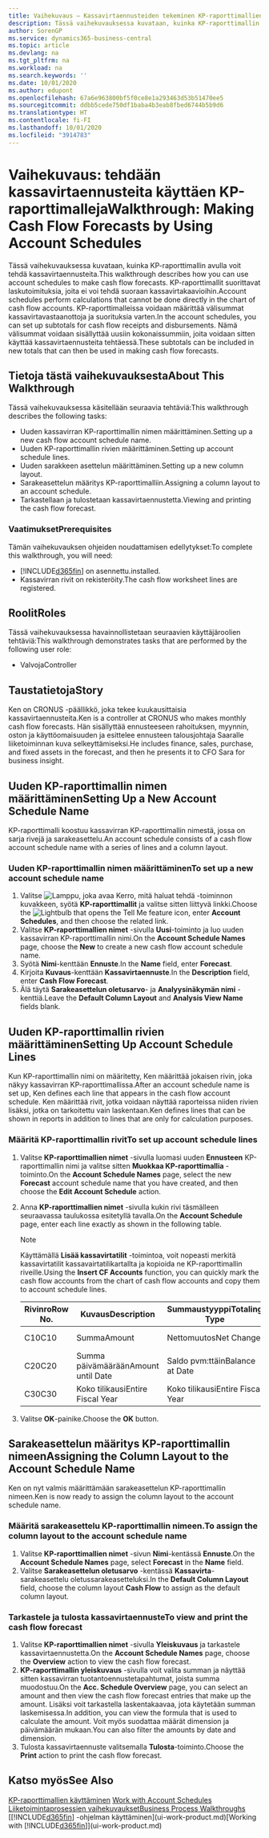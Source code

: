 ```yaml
---
title: Vaihekuvaus – Kassavirtaennusteiden tekeminen KP-raporttimallien avulla | Microsoft Docs
description: Tässä vaihekuvauksessa kuvataan, kuinka KP-raporttimallin avulla voit tehdä kassavirtaennusteita. KP-raporttimallit suorittavat laskutoimituksia, joita ei voi tehdä suoraan kassavirtakaavioihin. KP-raporttimalleissa voidaan määrittää välisummat kassavirtavastaanottoja ja suorituksia varten. Nämä välisummat voidaan sisällyttää uusiin kokonaissummiin, joita voidaan sitten käyttää kassavirtaennusteita tehtäessä.
author: SorenGP
ms.service: dynamics365-business-central
ms.topic: article
ms.devlang: na
ms.tgt_pltfrm: na
ms.workload: na
ms.search.keywords: ''
ms.date: 10/01/2020
ms.author: edupont
ms.openlocfilehash: 67a6e963800bf5f0ce8e1a293463d53b51470ee5
ms.sourcegitcommit: ddbb5cede750df1baba4b3eab8fbed6744b5b9d6
ms.translationtype: HT
ms.contentlocale: fi-FI
ms.lasthandoff: 10/01/2020
ms.locfileid: "3914783"
---
```

# <a name="walkthrough-making-cash-flow-forecasts-by-using-account-schedules"></a><span data-ttu-id="e5a59-106">Vaihekuvaus: tehdään kassavirtaennusteita käyttäen KP-raporttimalleja</span><span class="sxs-lookup"><span data-stu-id="e5a59-106">Walkthrough: Making Cash Flow Forecasts by Using Account Schedules</span></span>
<span data-ttu-id="e5a59-107">Tässä vaihekuvauksessa kuvataan, kuinka KP-raporttimallin avulla voit tehdä kassavirtaennusteita.</span><span class="sxs-lookup"><span data-stu-id="e5a59-107">This walkthrough describes how you can use account schedules to make cash flow forecasts.</span></span> <span data-ttu-id="e5a59-108">KP-raporttimallit suorittavat laskutoimituksia, joita ei voi tehdä suoraan kassavirtakaavioihin.</span><span class="sxs-lookup"><span data-stu-id="e5a59-108">Account schedules perform calculations that cannot be done directly in the chart of cash flow accounts.</span></span> <span data-ttu-id="e5a59-109">KP-raporttimalleissa voidaan määrittää välisummat kassavirtavastaanottoja ja suorituksia varten.</span><span class="sxs-lookup"><span data-stu-id="e5a59-109">In the account schedules, you can set up subtotals for cash flow receipts and disbursements.</span></span> <span data-ttu-id="e5a59-110">Nämä välisummat voidaan sisällyttää uusiin kokonaissummiin, joita voidaan sitten käyttää kassavirtaennusteita tehtäessä.</span><span class="sxs-lookup"><span data-stu-id="e5a59-110">These subtotals can be included in new totals that can then be used in making cash flow forecasts.</span></span>  

## <a name="about-this-walkthrough"></a><span data-ttu-id="e5a59-111">Tietoja tästä vaihekuvauksesta</span><span class="sxs-lookup"><span data-stu-id="e5a59-111">About This Walkthrough</span></span>  
<span data-ttu-id="e5a59-112">Tässä vaihekuvauksessa käsitellään seuraavia tehtäviä:</span><span class="sxs-lookup"><span data-stu-id="e5a59-112">This walkthrough describes the following tasks:</span></span>  

- <span data-ttu-id="e5a59-113">Uuden kassavirran KP-raporttimallin nimen määrittäminen.</span><span class="sxs-lookup"><span data-stu-id="e5a59-113">Setting up a new cash flow account schedule name.</span></span>  
- <span data-ttu-id="e5a59-114">Uuden KP-raporttimallin rivien määrittäminen.</span><span class="sxs-lookup"><span data-stu-id="e5a59-114">Setting up account schedule lines.</span></span>  
- <span data-ttu-id="e5a59-115">Uuden sarakkeen asettelun määrittäminen.</span><span class="sxs-lookup"><span data-stu-id="e5a59-115">Setting up a new column layout.</span></span>  
- <span data-ttu-id="e5a59-116">Sarakeasettelun määritys KP-raporttimalliin.</span><span class="sxs-lookup"><span data-stu-id="e5a59-116">Assigning a column layout to an account schedule.</span></span>  
- <span data-ttu-id="e5a59-117">Tarkastellaan ja tulostetaan kassavirtaennustetta.</span><span class="sxs-lookup"><span data-stu-id="e5a59-117">Viewing and printing the cash flow forecast.</span></span>  

### <a name="prerequisites"></a><span data-ttu-id="e5a59-118">Vaatimukset</span><span class="sxs-lookup"><span data-stu-id="e5a59-118">Prerequisites</span></span>  
<span data-ttu-id="e5a59-119">Tämän vaihekuvauksen ohjeiden noudattamisen edellytykset:</span><span class="sxs-lookup"><span data-stu-id="e5a59-119">To complete this walkthrough, you will need:</span></span>  

- [!INCLUDE[d365fin](includes/d365fin_md.md)] <span data-ttu-id="e5a59-120">on asennettu.</span><span class="sxs-lookup"><span data-stu-id="e5a59-120">installed.</span></span>  
- <span data-ttu-id="e5a59-121">Kassavirran rivit on rekisteröity.</span><span class="sxs-lookup"><span data-stu-id="e5a59-121">The cash flow worksheet lines are registered.</span></span>  

## <a name="roles"></a><span data-ttu-id="e5a59-122">Roolit</span><span class="sxs-lookup"><span data-stu-id="e5a59-122">Roles</span></span>  
<span data-ttu-id="e5a59-123">Tässä vaihekuvauksessa havainnollistetaan seuraavien käyttäjäroolien tehtäviä:</span><span class="sxs-lookup"><span data-stu-id="e5a59-123">This walkthrough demonstrates tasks that are performed by the following user role:</span></span>  

- <span data-ttu-id="e5a59-124">Valvoja</span><span class="sxs-lookup"><span data-stu-id="e5a59-124">Controller</span></span>  

## <a name="story"></a><span data-ttu-id="e5a59-125">Taustatietoja</span><span class="sxs-lookup"><span data-stu-id="e5a59-125">Story</span></span>  
<span data-ttu-id="e5a59-126">Ken on CRONUS -päällikkö, joka tekee kuukausittaisia kassavirtaennusteita.</span><span class="sxs-lookup"><span data-stu-id="e5a59-126">Ken is a controller at CRONUS who makes monthly cash flow forecasts.</span></span> <span data-ttu-id="e5a59-127">Hän sisällyttää ennusteeseen rahoituksen, myynnin, oston ja käyttöomaisuuden ja esittelee ennusteen talousjohtaja Saaralle liiketoiminnan kuva selkeyttämiseksi.</span><span class="sxs-lookup"><span data-stu-id="e5a59-127">He includes finance, sales, purchase, and fixed assets in the forecast, and then he presents it to CFO Sara for business insight.</span></span>  

## <a name="setting-up-a-new-account-schedule-name"></a><span data-ttu-id="e5a59-128">Uuden KP-raporttimallin nimen määrittäminen</span><span class="sxs-lookup"><span data-stu-id="e5a59-128">Setting Up a New Account Schedule Name</span></span>  
<span data-ttu-id="e5a59-129">KP-raporttimalli koostuu kassavirran KP-raporttimallin nimestä, jossa on sarja rivejä ja sarakeasettelu.</span><span class="sxs-lookup"><span data-stu-id="e5a59-129">An account schedule consists of a cash flow account schedule name with a series of lines and a column layout.</span></span>  

### <a name="to-set-up-a-new-account-schedule-name"></a><span data-ttu-id="e5a59-130">Uuden KP-raporttimallin nimen määrittäminen</span><span class="sxs-lookup"><span data-stu-id="e5a59-130">To set up a new account schedule name</span></span>  

1.  <span data-ttu-id="e5a59-131">Valitse ![Lamppu, joka avaa Kerro, mitä haluat tehdä -toiminnon](media/ui-search/search_small.png "Kerro, mitä haluat tehdä") kuvakkeen, syötä **KP-raporttimallit** ja valitse sitten liittyvä linkki.</span><span class="sxs-lookup"><span data-stu-id="e5a59-131">Choose the ![Lightbulb that opens the Tell Me feature](media/ui-search/search_small.png "Tell me what you want to do") icon, enter **Account Schedules**, and then choose the related link.</span></span>  
2.  <span data-ttu-id="e5a59-132">Valitse **KP-raporttimallien nimet** -sivulla **Uusi**-toiminto ja luo uuden kassavirran KP-raporttimallin nimi.</span><span class="sxs-lookup"><span data-stu-id="e5a59-132">On the **Account Schedule Names** page, choose the **New** to create a new cash flow account schedule name.</span></span>  
3.  <span data-ttu-id="e5a59-133">Syötä **Nimi**-kenttään **Ennuste**.</span><span class="sxs-lookup"><span data-stu-id="e5a59-133">In the **Name** field, enter **Forecast**.</span></span>  
4.  <span data-ttu-id="e5a59-134">Kirjoita **Kuvaus**-kenttään **Kassavirtaennuste**.</span><span class="sxs-lookup"><span data-stu-id="e5a59-134">In the **Description** field, enter **Cash Flow Forecast**.</span></span>  
5.  <span data-ttu-id="e5a59-135">Älä täytä **Sarakeasettelun oletusarvo**- ja **Analyysinäkymän nimi** -kenttiä.</span><span class="sxs-lookup"><span data-stu-id="e5a59-135">Leave the **Default Column Layout** and **Analysis View Name** fields blank.</span></span>  

## <a name="setting-up-account-schedule-lines"></a><span data-ttu-id="e5a59-136">Uuden KP-raporttimallin rivien määrittäminen</span><span class="sxs-lookup"><span data-stu-id="e5a59-136">Setting Up Account Schedule Lines</span></span>  
<span data-ttu-id="e5a59-137">Kun KP-raporttimallin nimi on määritetty, Ken määrittää jokaisen rivin, joka näkyy kassavirran KP-raporttimallissa.</span><span class="sxs-lookup"><span data-stu-id="e5a59-137">After an account schedule name is set up, Ken defines each line that appears in the cash flow account schedule.</span></span> <span data-ttu-id="e5a59-138">Ken määrittää rivit, jotka voidaan näyttää raporteissa niiden rivien lisäksi, jotka on tarkoitettu vain laskentaan.</span><span class="sxs-lookup"><span data-stu-id="e5a59-138">Ken defines lines that can be shown in reports in addition to lines that are only for calculation purposes.</span></span>  

### <a name="to-set-up-account-schedule-lines"></a><span data-ttu-id="e5a59-139">Määritä KP-raporttimallin rivit</span><span class="sxs-lookup"><span data-stu-id="e5a59-139">To set up account schedule lines</span></span>  

1.  <span data-ttu-id="e5a59-140">Valitse **KP-raporttimallien nimet** -sivulla luomasi uuden **Ennusteen** KP-raporttimallin nimi ja valitse sitten **Muokkaa KP-raporttimallia** -toiminto.</span><span class="sxs-lookup"><span data-stu-id="e5a59-140">On the **Account Schedule Names** page, select the new **Forecast** account schedule name that you have created, and then choose the **Edit Account Schedule** action.</span></span>  
2.  <span data-ttu-id="e5a59-141">Anna **KP-raporttimallien nimet** -sivulla kukin rivi täsmälleen seuraavassa taulukossa esitetyllä tavalla.</span><span class="sxs-lookup"><span data-stu-id="e5a59-141">On the **Account Schedule** page, enter each line exactly as shown in the following table.</span></span>  

    > [!NOTE]  
    >  <span data-ttu-id="e5a59-142">Käyttämällä **Lisää kassavirtatilit** -toimintoa, voit nopeasti merkitä kassavirtatilit kassavairtatilikartallta ja kopioida ne KP-raporttimallin riveille.</span><span class="sxs-lookup"><span data-stu-id="e5a59-142">Using the **Insert CF Accounts** function, you can quickly mark the cash flow accounts from the chart of cash flow accounts and copy them to account schedule lines.</span></span>  

    |<span data-ttu-id="e5a59-143">Rivinro</span><span class="sxs-lookup"><span data-stu-id="e5a59-143">Row No.</span></span>|<span data-ttu-id="e5a59-144">Kuvaus</span><span class="sxs-lookup"><span data-stu-id="e5a59-144">Description</span></span>|<span data-ttu-id="e5a59-145">Summaustyyppi</span><span class="sxs-lookup"><span data-stu-id="e5a59-145">Totaling Type</span></span>|<span data-ttu-id="e5a59-146">Summausväli</span><span class="sxs-lookup"><span data-stu-id="e5a59-146">Totaling</span></span>|<span data-ttu-id="e5a59-147">Rivityyppi</span><span class="sxs-lookup"><span data-stu-id="e5a59-147">Row Type</span></span>|<span data-ttu-id="e5a59-148">Summatyyppi</span><span class="sxs-lookup"><span data-stu-id="e5a59-148">Amount Type</span></span>|<span data-ttu-id="e5a59-149">Näytä</span><span class="sxs-lookup"><span data-stu-id="e5a59-149">Show</span></span>|  
    |-------|-----------|-------------|--------|--------|-----------|----|
    |<span data-ttu-id="e5a59-150">C10</span><span class="sxs-lookup"><span data-stu-id="e5a59-150">C10</span></span>|<span data-ttu-id="e5a59-151">Summa</span><span class="sxs-lookup"><span data-stu-id="e5a59-151">Amount</span></span>|<span data-ttu-id="e5a59-152">Nettomuutos</span><span class="sxs-lookup"><span data-stu-id="e5a59-152">Net Change</span></span>|<span data-ttu-id="e5a59-153">Tapahtumat</span><span class="sxs-lookup"><span data-stu-id="e5a59-153">Entries</span></span>|<span data-ttu-id="e5a59-154">Nettosumma</span><span class="sxs-lookup"><span data-stu-id="e5a59-154">Net Amount</span></span>|<span data-ttu-id="e5a59-155">Aina</span><span class="sxs-lookup"><span data-stu-id="e5a59-155">Always</span></span>|  
    |<span data-ttu-id="e5a59-156">C20</span><span class="sxs-lookup"><span data-stu-id="e5a59-156">C20</span></span>|<span data-ttu-id="e5a59-157">Summa päivämäärään</span><span class="sxs-lookup"><span data-stu-id="e5a59-157">Amount until Date</span></span>|<span data-ttu-id="e5a59-158">Saldo pvm:ttäin</span><span class="sxs-lookup"><span data-stu-id="e5a59-158">Balance at Date</span></span>|<span data-ttu-id="e5a59-159">Tapahtumat</span><span class="sxs-lookup"><span data-stu-id="e5a59-159">Entries</span></span>|<span data-ttu-id="e5a59-160">Nettosumma</span><span class="sxs-lookup"><span data-stu-id="e5a59-160">Net Amount</span></span>|<span data-ttu-id="e5a59-161">Aina</span><span class="sxs-lookup"><span data-stu-id="e5a59-161">Always</span></span>|  
    |<span data-ttu-id="e5a59-162">C30</span><span class="sxs-lookup"><span data-stu-id="e5a59-162">C30</span></span>|<span data-ttu-id="e5a59-163">Koko tilikausi</span><span class="sxs-lookup"><span data-stu-id="e5a59-163">Entire Fiscal Year</span></span>|<span data-ttu-id="e5a59-164">Koko tilikausi</span><span class="sxs-lookup"><span data-stu-id="e5a59-164">Entire Fiscal Year</span></span>|<span data-ttu-id="e5a59-165">Tapahtumat</span><span class="sxs-lookup"><span data-stu-id="e5a59-165">Entries</span></span>|<span data-ttu-id="e5a59-166">Nettosumma</span><span class="sxs-lookup"><span data-stu-id="e5a59-166">Net Amount</span></span>|<span data-ttu-id="e5a59-167">Aina</span><span class="sxs-lookup"><span data-stu-id="e5a59-167">Always</span></span>|  

4.  <span data-ttu-id="e5a59-168">Valitse **OK**-painike.</span><span class="sxs-lookup"><span data-stu-id="e5a59-168">Choose the **OK** button.</span></span>  

## <a name="assigning-the-column-layout-to-the-account-schedule-name"></a><span data-ttu-id="e5a59-169">Sarakeasettelun määritys KP-raporttimallin nimeen</span><span class="sxs-lookup"><span data-stu-id="e5a59-169">Assigning the Column Layout to the Account Schedule Name</span></span>  
<span data-ttu-id="e5a59-170">Ken on nyt valmis määrittämään sarakeasettelun KP-raporttimallin nimeen.</span><span class="sxs-lookup"><span data-stu-id="e5a59-170">Ken is now ready to assign the column layout to the account schedule name.</span></span>  

### <a name="to-assign-the-column-layout-to-the-account-schedule-name"></a><span data-ttu-id="e5a59-171">Määritä sarakeasettelu KP-raporttimallin nimeen.</span><span class="sxs-lookup"><span data-stu-id="e5a59-171">To assign the column layout to the account schedule name</span></span>  

1.  <span data-ttu-id="e5a59-172">Valitse **KP-raporttimallien nimet** -sivun **Nimi**-kentässä **Ennuste**.</span><span class="sxs-lookup"><span data-stu-id="e5a59-172">On the **Account Schedule Names** page, select **Forecast** in the **Name** field.</span></span>  
2.  <span data-ttu-id="e5a59-173">Valitse **Sarakeasettelun oletusarvo** -kentässä **Kassavirta**-sarakeasettelu oletussarakeasetteluksi.</span><span class="sxs-lookup"><span data-stu-id="e5a59-173">In the **Default Column Layout** field, choose the column layout **Cash Flow** to assign as the default column layout.</span></span>  

### <a name="to-view-and-print-the-cash-flow-forecast"></a><span data-ttu-id="e5a59-174">Tarkastele ja tulosta kassavirtaennuste</span><span class="sxs-lookup"><span data-stu-id="e5a59-174">To view and print the cash flow forecast</span></span>  
1.  <span data-ttu-id="e5a59-175">Valitse **KP-raporttimallien nimet** -sivulla **Yleiskuvaus** ja tarkastele kassavirtaennustetta.</span><span class="sxs-lookup"><span data-stu-id="e5a59-175">On the **Account Schedule Names** page, choose the **Overview** action to view the cash flow forecast.</span></span>  
2.  <span data-ttu-id="e5a59-176">**KP-raporttimallin yleiskuvaus** -sivulla voit valita summan ja näyttää sitten kassavirran tuotantoennustetapahtumat, joista summa muodostuu.</span><span class="sxs-lookup"><span data-stu-id="e5a59-176">On the **Acc. Schedule Overview** page, you can select an amount and then view the cash flow forecast entries that make up the amount.</span></span> <span data-ttu-id="e5a59-177">Lisäksi voit tarkastella laskentakaavaa, jota käytetään summan laskemisessa.</span><span class="sxs-lookup"><span data-stu-id="e5a59-177">In addition, you can view the formula that is used to calculate the amount.</span></span> <span data-ttu-id="e5a59-178">Voit myös suodattaa määrät dimension ja päivämäärän mukaan.</span><span class="sxs-lookup"><span data-stu-id="e5a59-178">You can also filter the amounts by date and dimension.</span></span>  
3.  <span data-ttu-id="e5a59-179">Tulosta kassavirtaennuste valitsemalla **Tulosta**-toiminto.</span><span class="sxs-lookup"><span data-stu-id="e5a59-179">Choose the **Print** action to print the cash flow forecast.</span></span>  

## <a name="see-also"></a><span data-ttu-id="e5a59-180">Katso myös</span><span class="sxs-lookup"><span data-stu-id="e5a59-180">See Also</span></span>  
 <span data-ttu-id="e5a59-181">[KP-raporttimallien käyttäminen](bi-how-work-account-schedule.md) </span><span class="sxs-lookup"><span data-stu-id="e5a59-181">[Work with Account Schedules](bi-how-work-account-schedule.md) </span></span>  
 [<span data-ttu-id="e5a59-182">Liiketoimintaprosessien vaihekuvaukset</span><span class="sxs-lookup"><span data-stu-id="e5a59-182">Business Process Walkthroughs</span></span>](walkthrough-business-process-walkthroughs.md)  
 <span data-ttu-id="e5a59-183">[[!INCLUDE[d365fin](includes/d365fin_md.md)] -ohjelman käyttäminen](ui-work-product.md)</span><span class="sxs-lookup"><span data-stu-id="e5a59-183">[Working with [!INCLUDE[d365fin](includes/d365fin_md.md)]](ui-work-product.md)</span></span>
